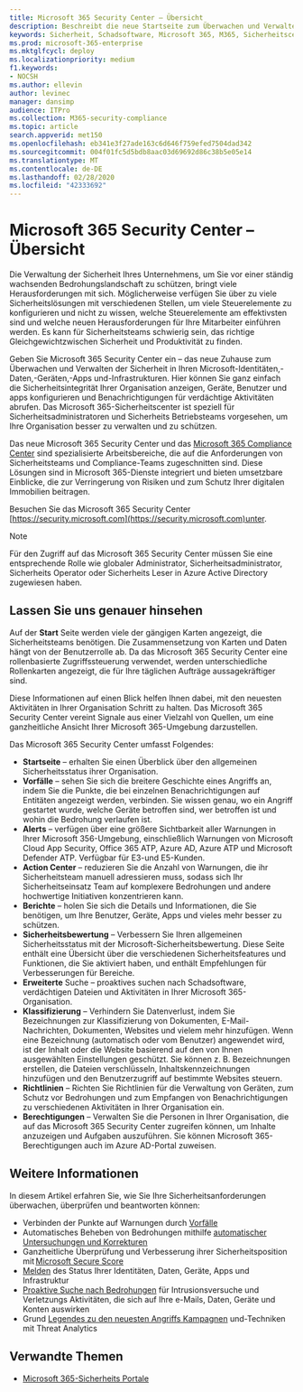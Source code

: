 ```yaml
---
title: Microsoft 365 Security Center – Übersicht
description: Beschreibt die neue Startseite zum Überwachen und Verwalten der Sicherheit in Ihren Microsoft-Identitäten,-Daten,-Geräten und-apps.
keywords: Sicherheit, Schadsoftware, Microsoft 365, M365, Sicherheitscenter, Überwachung, Bericht, Identitäten, Daten, Geräte, Apps
ms.prod: microsoft-365-enterprise
ms.mktglfcycl: deploy
ms.localizationpriority: medium
f1.keywords:
- NOCSH
ms.author: ellevin
author: levinec
manager: dansimp
audience: ITPro
ms.collection: M365-security-compliance
ms.topic: article
search.appverid: met150
ms.openlocfilehash: eb341e3f27ade163c6d646f759efed7504dad342
ms.sourcegitcommit: 004f01fc5d5bdb8aac03d69692d86c38b5e05e14
ms.translationtype: MT
ms.contentlocale: de-DE
ms.lasthandoff: 02/28/2020
ms.locfileid: "42333692"
---
```

# <a name="overview-of-the-microsoft-365-security-center"></a>Microsoft 365 Security Center – Übersicht

Die Verwaltung der Sicherheit Ihres Unternehmens, um Sie vor einer ständig wachsenden Bedrohungslandschaft zu schützen, bringt viele Herausforderungen mit sich. Möglicherweise verfügen Sie über zu viele Sicherheitslösungen mit verschiedenen Stellen, um viele Steuerelemente zu konfigurieren und nicht zu wissen, welche Steuerelemente am effektivsten sind und welche neuen Herausforderungen für Ihre Mitarbeiter einführen werden. Es kann für Sicherheitsteams schwierig sein, das richtige Gleichgewichtzwischen Sicherheit und Produktivität zu finden.

Geben Sie Microsoft 365 Security Center ein – das neue Zuhause zum Überwachen und Verwalten der Sicherheit in Ihren Microsoft-Identitäten,-Daten,-Geräten,-Apps und-Infrastrukturen. Hier können Sie ganz einfach die Sicherheitsintegrität Ihrer Organisation anzeigen, Geräte, Benutzer und apps konfigurieren und Benachrichtigungen für verdächtige Aktivitäten abrufen. Das Microsoft 365-Sicherheitscenter ist speziell für Sicherheitsadministratoren und Sicherheits Betriebsteams vorgesehen, um Ihre Organisation besser zu verwalten und zu schützen.

Das neue Microsoft 365 Security Center und das [Microsoft 365 Compliance Center](https://docs.microsoft.com/microsoft-365/compliance/microsoft-365-compliance-center) sind spezialisierte Arbeitsbereiche, die auf die Anforderungen von Sicherheitsteams und Compliance-Teams zugeschnitten sind. Diese Lösungen sind in Microsoft 365-Dienste integriert und bieten umsetzbare Einblicke, die zur Verringerung von Risiken und zum Schutz Ihrer digitalen Immobilien beitragen.

Besuchen Sie das Microsoft 365 Security Center [https://security.microsoft.com](https://security.microsoft.com)unter. 

> [!NOTE]
> Für den Zugriff auf das Microsoft 365 Security Center müssen Sie eine entsprechende Rolle wie globaler Administrator, Sicherheitsadministrator, Sicherheits Operator oder Sicherheits Leser in Azure Active Directory zugewiesen haben.


## <a name="lets-take-a-closer-look"></a>Lassen Sie uns genauer hinsehen

Auf der **Start** Seite werden viele der gängigen Karten angezeigt, die Sicherheitsteams benötigen. Die Zusammensetzung von Karten und Daten hängt von der Benutzerrolle ab. Da das Microsoft 365 Security Center eine rollenbasierte Zugriffssteuerung verwendet, werden unterschiedliche Rollenkarten angezeigt, die für Ihre täglichen Aufträge aussagekräftiger sind.  

Diese Informationen auf einen Blick helfen Ihnen dabei, mit den neuesten Aktivitäten in Ihrer Organisation Schritt zu halten. Das Microsoft 365 Security Center vereint Signale aus einer Vielzahl von Quellen, um eine ganzheitliche Ansicht Ihrer Microsoft 365-Umgebung darzustellen.

Das Microsoft 365 Security Center umfasst Folgendes:

* **Startseite** – erhalten Sie einen Überblick über den allgemeinen Sicherheitsstatus ihrer Organisation.
* **Vorfälle** – sehen Sie sich die breitere Geschichte eines Angriffs an, indem Sie die Punkte, die bei einzelnen Benachrichtigungen auf Entitäten angezeigt werden, verbinden. Sie wissen genau, wo ein Angriff gestartet wurde, welche Geräte betroffen sind, wer betroffen ist und wohin die Bedrohung verlaufen ist.
* **Alerts** – verfügen über eine größere Sichtbarkeit aller Warnungen in Ihrer Microsoft 356-Umgebung, einschließlich Warnungen von Microsoft Cloud App Security, Office 365 ATP, Azure AD, Azure ATP und Microsoft Defender ATP. Verfügbar für E3-und E5-Kunden.  
* **Action Center** – reduzieren Sie die Anzahl von Warnungen, die ihr Sicherheitsteam manuell adressieren muss, sodass sich Ihr Sicherheitseinsatz Team auf komplexere Bedrohungen und andere hochwertige Initiativen konzentrieren kann.
* **Berichte** – holen Sie sich die Details und Informationen, die Sie benötigen, um Ihre Benutzer, Geräte, Apps und vieles mehr besser zu schützen.
* **Sicherheitsbewertung** – Verbessern Sie Ihren allgemeinen Sicherheitsstatus mit der Microsoft-Sicherheitsbewertung. Diese Seite enthält eine Übersicht über die verschiedenen Sicherheitsfeatures und Funktionen, die Sie aktiviert haben, und enthält Empfehlungen für Verbesserungen für Bereiche.
* **Erweiterte** Suche – proaktives suchen nach Schadsoftware, verdächtigen Dateien und Aktivitäten in Ihrer Microsoft 365-Organisation.
* **Klassifizierung** – Verhindern Sie Datenverlust, indem Sie Bezeichnungen zur Klassifizierung von Dokumenten, E-Mail-Nachrichten, Dokumenten, Websites und vielem mehr hinzufügen. Wenn eine Bezeichnung (automatisch oder vom Benutzer) angewendet wird, ist der Inhalt oder die Website basierend auf den von Ihnen ausgewählten Einstellungen geschützt. Sie können z. B. Bezeichnungen erstellen, die Dateien verschlüsseln, Inhaltskennzeichnungen hinzufügen und den Benutzerzugriff auf bestimmte Websites steuern.
* **Richtlinien** – Richten Sie Richtlinien für die Verwaltung von Geräten, zum Schutz vor Bedrohungen und zum Empfangen von Benachrichtigungen zu verschiedenen Aktivitäten in Ihrer Organisation ein.
* **Berechtigungen** – Verwalten Sie die Personen in Ihrer Organisation, die auf das Microsoft 365 Security Center zugreifen können, um Inhalte anzuzeigen und Aufgaben auszuführen. Sie können Microsoft 365-Berechtigungen auch im Azure AD-Portal zuweisen.

## <a name="learn-more"></a>Weitere Informationen 

In diesem Artikel erfahren Sie, wie Sie Ihre Sicherheitsanforderungen überwachen, überprüfen und beantworten können:
- Verbinden der Punkte auf Warnungen durch [Vorfälle](incident-queue.md)
- Automatisches Beheben von Bedrohungen mithilfe [automatischer Untersuchungen und Korrekturen](mtp-autoir.md)
- Ganzheitliche Überprüfung und Verbesserung ihrer Sicherheitsposition mit [Microsoft Secure Score](microsoft-secure-score.md)
- [Melden](monitoring-and-reporting.md) des Status Ihrer Identitäten, Daten, Geräte, Apps und Infrastruktur
- [Proaktive Suche nach Bedrohungen](advanced-hunting-overview.md) für Intrusionsversuche und Verletzungs Aktivitäten, die sich auf Ihre e-Mails, Daten, Geräte und Konten auswirken
- Grund [Legendes zu den neuesten Angriffs Kampagnen](latest-attack-campaigns.md) und-Techniken mit Threat Analytics

## <a name="related-topics"></a>Verwandte Themen
- [Microsoft 365-Sicherheits Portale](portals.md)
